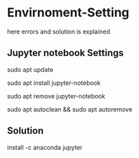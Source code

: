# Envirnoment-Setting
here errors and solution is explained


## Jupyter notebook Settings


sudo apt update

sudo apt install jupyter-notebook


sudo apt remove jupyter-notebook

sudo apt autoclean && sudo apt autoremove


## Solution

install -c anaconda jupyter
